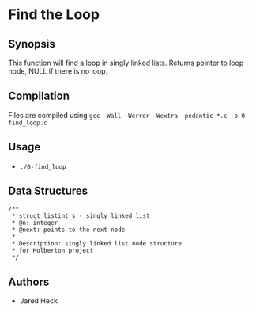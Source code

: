 #  Find the Loop

## Synopsis
This function will find a loop in singly linked lists. Returns pointer to loop node, NULL if there is no loop.

## Compilation
Files are compiled using `gcc -Wall -Werror -Wextra -pedantic *.c -o 0-find_loop.c`

## Usage
* `./0-find_loop`

## Data Structures
```
/**
 * struct listint_s - singly linked list
 * @n: integer
 * @next: points to the next node
 *
 * Description: singly linked list node structure
 * for Holberton project
 */
```

## Authors
* Jared Heck
